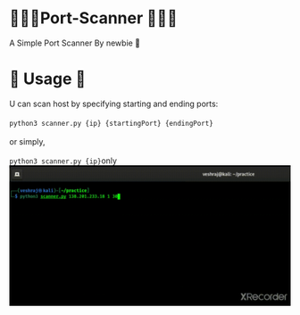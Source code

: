 # 🕵🏻‍♀️Port-Scanner 🕵🏻‍♀️
A Simple Port Scanner By newbie 👷

# 🤸 Usage 🤸
U can scan host by specifying starting and ending ports:<br><br>
`python3 scanner.py {ip} {startingPort} {endingPort}`<br><br>
         or simply,<br><br>
`python3 scanner.py {ip}`only
![hehe](piks/Edited_20210312_115447.gif)
